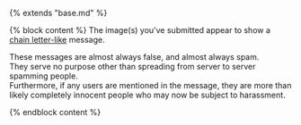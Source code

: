 {% extends "base.md" %}

{% block content %}
The image(s) you've submitted appear to show a [chain letter-like](https://en.wikipedia.org/wiki/Chain_letter) message.

These messages are almost always false, and almost always spam.  
They serve no purpose other than spreading from server to server spamming people.  
Furthermore, if any users are mentioned in the message, they are more than likely completely innocent people who may now be subject to harassment.

{% endblock content %}
